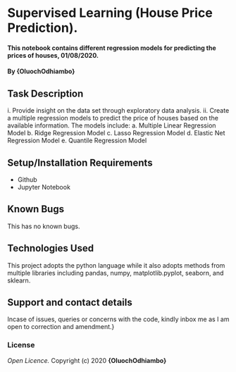 # Supervised Learning (House Price Prediction).
#### This notebook contains different regression models for predicting the prices of houses, 01/08/2020.
#### By **{OluochOdhiambo}**
## Task Description
i. Provide insight on the data set through exploratory data analysis.
ii. Create a multiple regression models to predict the price of houses based on the available information. The models include: 
  a. Multiple Linear Regression Model
  b. Ridge Regression Model
  c. Lasso Regression Model
  d. Elastic Net Regression Model
  e. Quantile Regression Model
## Setup/Installation Requirements
* Github
* Jupyter Notebook
## Known Bugs
This has no known bugs.
## Technologies Used
This project adopts the python language while it also adopts methods from multiple libraries including pandas, numpy, matplotlib.pyplot, seaborn, and sklearn.
## Support and contact details
Incase of issues, queries or concerns with the code, kindly inbox me as I am open to correction and amendment.}
### License
*Open Licence.*
Copyright (c) 2020 **{OluochOdhiambo}**
